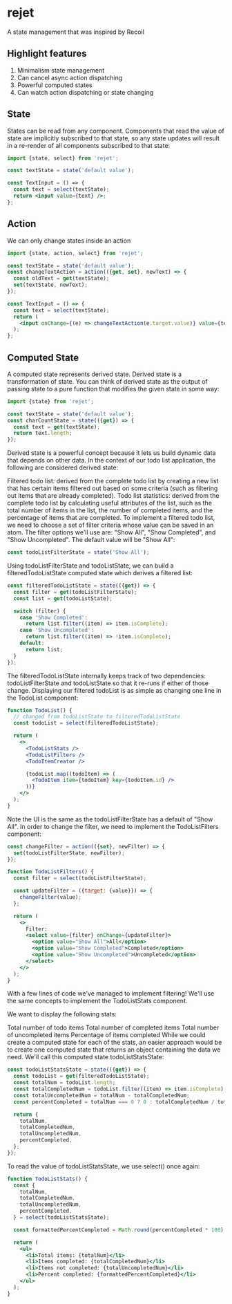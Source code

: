 # rejet

A state management that was inspired by Recoil

## Highlight features
1. Minimalism state management
2. Can cancel async action dispatching
3. Powerful computed states
4. Can watch action dispatching or state changing

## State

States can be read from any component.
Components that read the value of state are implicitly subscribed to that state,
so any state updates will result in a re-render of all components subscribed to that state:

```jsx harmony
import {state, select} from 'rejet';

const textState = state('default value');

const TextInput = () => {
  const text = select(textState);
  return <input value={text} />;
};
```

## Action

We can only change states inside an action

```jsx harmony
import {state, action, select} from 'rejet';

const textState = state('default value');
const changeTextAction = action(({get, set}, newText) => {
  const oldText = get(textState);
  set(textState, newText);
});

const TextInput = () => {
  const text = select(textState);
  return (
    <input onChange={(e) => changeTextAction(e.target.value)} value={text} />
  );
};
```

## Computed State

A computed state represents derived state.
Derived state is a transformation of state.
You can think of derived state as the output of passing state to a pure function that modifies the given state in some way:

```jsx harmony
import {state} from 'rejet';

const textState = state('default value');
const charCountState = state(({get}) => {
  const text = get(textState);
  return text.length;
});
```

Derived state is a powerful concept because it lets us build dynamic data that depends on other data.
In the context of our todo list application, the following are considered derived state:

Filtered todo list: derived from the complete todo list by creating a new list that has certain items filtered out based on some criteria (such as filtering out items that are already completed).
Todo list statistics: derived from the complete todo list by calculating useful attributes of the list, such as the total number of items in the list, the number of completed items, and the percentage of items that are completed.
To implement a filtered todo list, we need to choose a set of filter criteria whose value can be saved in an atom. The filter options we'll use are: "Show All", "Show Completed", and "Show Uncompleted". The default value will be "Show All":

```jsx harmony
const todoListFilterState = state('Show All');
```

Using todoListFilterState and todoListState, we can build a filteredTodoListState computed state which derives a filtered list:

```jsx harmony
const filteredTodoListState = state(({get}) => {
  const filter = get(todoListFilterState);
  const list = get(todoListState);

  switch (filter) {
    case 'Show Completed':
      return list.filter((item) => item.isComplete);
    case 'Show Uncompleted':
      return list.filter((item) => !item.isComplete);
    default:
      return list;
  }
});
```

The filteredTodoListState internally keeps track of two dependencies: todoListFilterState and todoListState so that it re-runs if either of those change.
Displaying our filtered todoList is as simple as changing one line in the TodoList component:

```jsx harmony
function TodoList() {
  // changed from todoListState to filteredTodoListState
  const todoList = select(filteredTodoListState);

  return (
    <>
      <TodoListStats />
      <TodoListFilters />
      <TodoItemCreator />

      {todoList.map((todoItem) => (
        <TodoItem item={todoItem} key={todoItem.id} />
      ))}
    </>
  );
}
```

Note the UI is the same as the todoListFilterState has a default of "Show All". In order to change the filter, we need to implement the TodoListFilters component:

```jsx harmony
const changeFilter = action(({set}, newFilter) => {
  set(todoListFilterState, newFilter);
});

function TodoListFilters() {
  const filter = select(todoListFilterState);

  const updateFilter = ({target: {value}}) => {
    changeFilter(value);
  };

  return (
    <>
      Filter:
      <select value={filter} onChange={updateFilter}>
        <option value="Show All">All</option>
        <option value="Show Completed">Completed</option>
        <option value="Show Uncompleted">Uncompleted</option>
      </select>
    </>
  );
}
```

With a few lines of code we've managed to implement filtering! We'll use the same concepts to implement the TodoListStats component.

We want to display the following stats:

Total number of todo items
Total number of completed items
Total number of uncompleted items
Percentage of items completed
While we could create a computed state for each of the stats,
an easier approach would be to create one computed state that returns an object containing the data we need. We'll call this computed state todoListStatsState:

```jsx harmony
const todoListStatsState = state(({get}) => {
  const todoList = get(filteredTodoListState);
  const totalNum = todoList.length;
  const totalCompletedNum = todoList.filter((item) => item.isComplete).length;
  const totalUncompletedNum = totalNum - totalCompletedNum;
  const percentCompleted = totalNum === 0 ? 0 : totalCompletedNum / totalNum;

  return {
    totalNum,
    totalCompletedNum,
    totalUncompletedNum,
    percentCompleted,
  };
});
```

To read the value of todoListStatsState, we use select() once again:

```jsx harmony
function TodoListStats() {
  const {
    totalNum,
    totalCompletedNum,
    totalUncompletedNum,
    percentCompleted,
  } = select(todoListStatsState);

  const formattedPercentCompleted = Math.round(percentCompleted * 100);

  return (
    <ul>
      <li>Total items: {totalNum}</li>
      <li>Items completed: {totalCompletedNum}</li>
      <li>Items not completed: {totalUncompletedNum}</li>
      <li>Percent completed: {formattedPercentCompleted}</li>
    </ul>
  );
}
```
